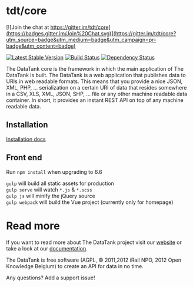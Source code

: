 # tdt/core

[![Join the chat at https://gitter.im/tdt/core](https://badges.gitter.im/Join%20Chat.svg)](https://gitter.im/tdt/core?utm_source=badge&utm_medium=badge&utm_campaign=pr-badge&utm_content=badge)


[![Latest Stable Version](https://poser.pugx.org/tdt/core/version.png)](https://packagist.org/packages/tdt/core)
[![Build Status](https://travis-ci.org/tdt/core.svg?branch=development)](https://travis-ci.org/tdt/core) [![Dependency Status](https://www.versioneye.com/php/tdt:core/badge.png)](https://www.versioneye.com/php/tdt:core)

The DataTank core is the framework in which the main application of The DataTank is built. The DataTank is a web application that publishes data to URIs in web readable formats. This means that you provide a nice JSON, XML, PHP, ... serialization on a certain URI of data that resides somewhere in a CSV, XLS, XML, JSON, SHP, ... file or any other machine readable data container. In short, it provides an instant REST API on top of any machine readable data.

## Installation

[Installation docs](http://docs.thedatatank.com/5.12/installation)

## Front end

Run `npm install` when upgrading to 6.6 

`gulp` will build all static assets for production  
`gulp serve` will watch `*.js` & `*.scss`  
`gulp js` will minify the jQuery source  
`gulp webpack` will build the Vue project (currently only for homepage)

# Read more

If you want to read more about The DataTank project visit our [website](http://thedatatank.com) or take a look at our [documentation](http://docs.thedatatank.com).

The DataTank is free software (AGPL, © 2011,2012 iRail NPO, 2012 Open Knowledge Belgium) to create an API for data in no time.

Any questions? Add a support issue!

